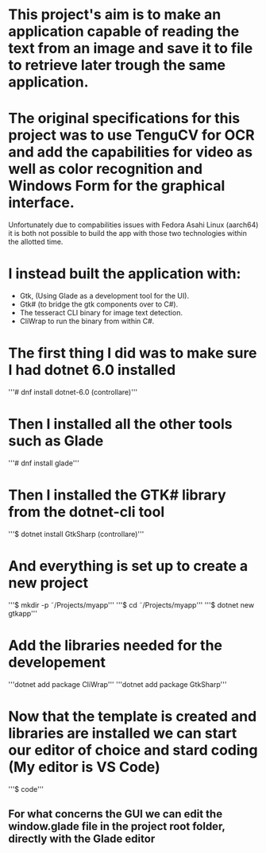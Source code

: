 # This project's aim is to make an application capable of reading the text from an image and save it to file to retrieve later trough the same application.
# The original specifications for this project was to use TenguCV for OCR and add the capabilities for video as well as color recognition and Windows Form for the graphical interface.
Unfortunately due to compabilities issues with Fedora Asahi Linux (aarch64) it is both not possible to build the app with those two technologies within the allotted time.

# I instead built the application with:
- Gtk, (Using Glade as a development tool for the UI).
- Gtk# (to bridge the gtk components over to C#).
- The tesseract CLI binary for image text detection.
- CliWrap to run the binary from within C#.

# The first thing I did was to make sure I had dotnet 6.0 installed

'''# dnf install dotnet-6.0 (controllare)'''

# Then I installed all the other tools such as Glade

'''# dnf install glade'''

# Then I installed the GTK# library from the dotnet-cli tool

'''$ dotnet install GtkSharp (controllare)'''

# And everything is set up to create a new project

'''$ mkdir -p ˜/Projects/myapp'''
'''$ cd ˜/Projects/myapp'''
'''$ dotnet new gtkapp'''

# Add the libraries needed for the developement
'''dotnet add package CliWrap'''
'''dotnet add package GtkSharp'''

# Now that the template is created and libraries are installed we can start our editor of choice and stard coding (My editor is VS Code)

'''$ code'''

## For what concerns the GUI we can edit the window.glade file in the project root folder, directly with the Glade editor


